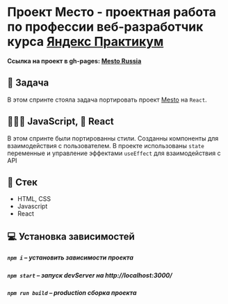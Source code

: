 # Проект Место - проектная работа по профессии веб-разработчик курса [Яндекс Практикум](https://praktikum.yandex.ru 'Яндекс Практикум')

**Ссылка на проект в gh-pages: [Mesto Russia](https://comediant24.github.io/mesto-react/)**

## 📖 Задача

В этом спринте стояла задача портировать проект [Mesto](https://github.com/Comediant24/mesto) на `React`.

## 👨🏻‍💻 JavaScript, 🚀 React

В этом спринте были портированны стили. Созданны компоненты для взаимодействия с пользователем.
В проекте использованы `state` переменные и управление эффектами `useEffect` для взаимодействия с API

## 📃 Стек

- HTML, CSS
- Javascript
- React

## 💻 Установка зависимостей

##### `npm i` – установить зависимости проекта

##### `npm start` – запуск devServer на http://localhost:3000/

##### `npm run build` – production сборка проекта
